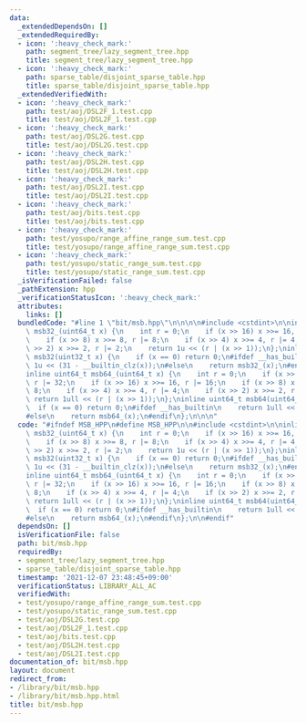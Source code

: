 ```yaml
---
data:
  _extendedDependsOn: []
  _extendedRequiredBy:
  - icon: ':heavy_check_mark:'
    path: segment_tree/lazy_segment_tree.hpp
    title: segment_tree/lazy_segment_tree.hpp
  - icon: ':heavy_check_mark:'
    path: sparse_table/disjoint_sparse_table.hpp
    title: sparse_table/disjoint_sparse_table.hpp
  _extendedVerifiedWith:
  - icon: ':heavy_check_mark:'
    path: test/aoj/DSL2F_1.test.cpp
    title: test/aoj/DSL2F_1.test.cpp
  - icon: ':heavy_check_mark:'
    path: test/aoj/DSL2G.test.cpp
    title: test/aoj/DSL2G.test.cpp
  - icon: ':heavy_check_mark:'
    path: test/aoj/DSL2H.test.cpp
    title: test/aoj/DSL2H.test.cpp
  - icon: ':heavy_check_mark:'
    path: test/aoj/DSL2I.test.cpp
    title: test/aoj/DSL2I.test.cpp
  - icon: ':heavy_check_mark:'
    path: test/aoj/bits.test.cpp
    title: test/aoj/bits.test.cpp
  - icon: ':heavy_check_mark:'
    path: test/yosupo/range_affine_range_sum.test.cpp
    title: test/yosupo/range_affine_range_sum.test.cpp
  - icon: ':heavy_check_mark:'
    path: test/yosupo/static_range_sum.test.cpp
    title: test/yosupo/static_range_sum.test.cpp
  _isVerificationFailed: false
  _pathExtension: hpp
  _verificationStatusIcon: ':heavy_check_mark:'
  attributes:
    links: []
  bundledCode: "#line 1 \"bit/msb.hpp\"\n\n\n\n#include <cstdint>\n\ninline uint64_t\
    \ msb32_(uint64_t x) {\n    int r = 0;\n    if (x >> 16) x >>= 16, r |= 16;\n\
    \    if (x >> 8) x >>= 8, r |= 8;\n    if (x >> 4) x >>= 4, r |= 4;\n    if (x\
    \ >> 2) x >>= 2, r |= 2;\n    return 1u << (r | (x >> 1));\n};\ninline uint32_t\
    \ msb32(uint32_t x) {\n    if (x == 0) return 0;\n#ifdef __has_builtin\n    return\
    \ 1u << (31 - __builtin_clz(x));\n#else\n    return msb32_(x);\n#endif\n};\n\n\
    inline uint64_t msb64_(uint64_t x) {\n    int r = 0;\n    if (x >> 32) x >>= 32,\
    \ r |= 32;\n    if (x >> 16) x >>= 16, r |= 16;\n    if (x >> 8) x >>= 8, r |=\
    \ 8;\n    if (x >> 4) x >>= 4, r |= 4;\n    if (x >> 2) x >>= 2, r |= 2;\n   \
    \ return 1ull << (r | (x >> 1));\n};\ninline uint64_t msb64(uint64_t x) {\n  \
    \  if (x == 0) return 0;\n#ifdef __has_builtin\n    return 1ull << (63 - __builtin_clzll(x));\n\
    #else\n    return msb64_(x);\n#endif\n};\n\n\n"
  code: "#ifndef MSB_HPP\n#define MSB_HPP\n\n#include <cstdint>\n\ninline uint64_t\
    \ msb32_(uint64_t x) {\n    int r = 0;\n    if (x >> 16) x >>= 16, r |= 16;\n\
    \    if (x >> 8) x >>= 8, r |= 8;\n    if (x >> 4) x >>= 4, r |= 4;\n    if (x\
    \ >> 2) x >>= 2, r |= 2;\n    return 1u << (r | (x >> 1));\n};\ninline uint32_t\
    \ msb32(uint32_t x) {\n    if (x == 0) return 0;\n#ifdef __has_builtin\n    return\
    \ 1u << (31 - __builtin_clz(x));\n#else\n    return msb32_(x);\n#endif\n};\n\n\
    inline uint64_t msb64_(uint64_t x) {\n    int r = 0;\n    if (x >> 32) x >>= 32,\
    \ r |= 32;\n    if (x >> 16) x >>= 16, r |= 16;\n    if (x >> 8) x >>= 8, r |=\
    \ 8;\n    if (x >> 4) x >>= 4, r |= 4;\n    if (x >> 2) x >>= 2, r |= 2;\n   \
    \ return 1ull << (r | (x >> 1));\n};\ninline uint64_t msb64(uint64_t x) {\n  \
    \  if (x == 0) return 0;\n#ifdef __has_builtin\n    return 1ull << (63 - __builtin_clzll(x));\n\
    #else\n    return msb64_(x);\n#endif\n};\n\n#endif"
  dependsOn: []
  isVerificationFile: false
  path: bit/msb.hpp
  requiredBy:
  - segment_tree/lazy_segment_tree.hpp
  - sparse_table/disjoint_sparse_table.hpp
  timestamp: '2021-12-07 23:48:45+09:00'
  verificationStatus: LIBRARY_ALL_AC
  verifiedWith:
  - test/yosupo/range_affine_range_sum.test.cpp
  - test/yosupo/static_range_sum.test.cpp
  - test/aoj/DSL2G.test.cpp
  - test/aoj/DSL2F_1.test.cpp
  - test/aoj/bits.test.cpp
  - test/aoj/DSL2H.test.cpp
  - test/aoj/DSL2I.test.cpp
documentation_of: bit/msb.hpp
layout: document
redirect_from:
- /library/bit/msb.hpp
- /library/bit/msb.hpp.html
title: bit/msb.hpp
---
```

